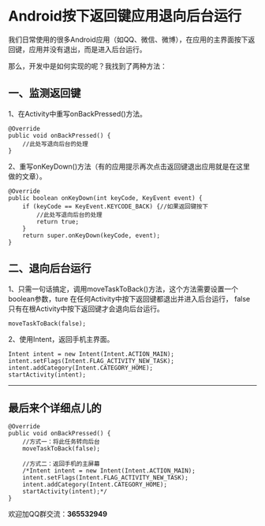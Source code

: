 # Android按下返回键应用退向后台运行 #

我们日常使用的很多Android应用（如QQ、微信、微博），在应用的主界面按下返回键，应用并没有退出，而是进入后台运行。  

那么，开发中是如何实现的呢？我找到了两种方法：  

## 一、监测返回键 ##
1、在Activity中重写onBackPressed()方法。  

	@Override
	public void onBackPressed() {
		//此处写退向后台的处理
	}
  
2、重写onKeyDown()方法（有的应用提示再次点击返回键退出应用就是在这里做的文章）。

	@Override
    public boolean onKeyDown(int keyCode, KeyEvent event) {
        if (keyCode == KeyEvent.KEYCODE_BACK) {//如果返回键按下
			//此处写退向后台的处理
            return true;
        }
        return super.onKeyDown(keyCode, event);
    }
  

## 二、退向后台运行 ##

1、只需一句话搞定，调用moveTaskToBack()方法，这个方法需要设置一个boolean参数，ture 在任何Activity中按下返回键都退出并进入后台运行， false 只有在根Activity中按下返回键才会退向后台运行。  

	moveTaskToBack(false);  

2、使用Intent，返回手机主界面。  

	Intent intent = new Intent(Intent.ACTION_MAIN);
    intent.setFlags(Intent.FLAG_ACTIVITY_NEW_TASK);
    intent.addCategory(Intent.CATEGORY_HOME);
    startActivity(intent);  

----------

## 最后来个详细点儿的 ##

	@Override
    public void onBackPressed() {
        //方式一：将此任务转向后台
        moveTaskToBack(false);
        
        //方式二：返回手机的主屏幕
        /*Intent intent = new Intent(Intent.ACTION_MAIN);
        intent.setFlags(Intent.FLAG_ACTIVITY_NEW_TASK);
        intent.addCategory(Intent.CATEGORY_HOME);
        startActivity(intent);*/
    }  

欢迎加QQ群交流：**365532949**